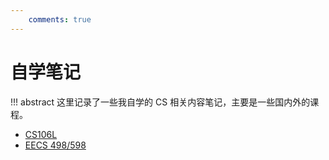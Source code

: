 ```yaml
---
    comments: true
---
```


# 自学笔记

!!! abstract
    这里记录了一些我自学的 CS 相关内容笔记，主要是一些国内外的课程。

- [CS106L](selfstudy/CS106L/cs106l/)
- [EECS 498/598](selfstudy/EECS498/)
